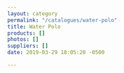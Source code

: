```yaml
---
layout: category
permalink: "/catalogues/water-polo"
title: Water Polo
products: []
photos: []
suppliers: []
date: 2019-03-29 18:05:20 -0500

---
```

